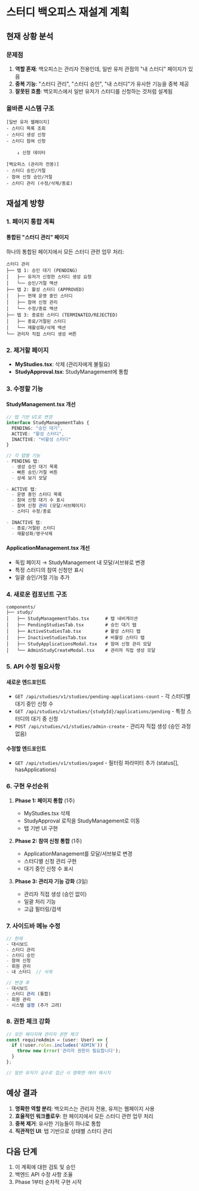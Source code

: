 # 스터디 백오피스 재설계 계획

## 현재 상황 분석

### 문제점
1. **역할 혼재**: 백오피스는 관리자 전용인데, 일반 유저 관점의 "내 스터디" 페이지가 있음
2. **중복 기능**: "스터디 관리", "스터디 승인", "내 스터디"가 유사한 기능을 중복 제공
3. **잘못된 흐름**: 백오피스에서 일반 유저가 스터디를 신청하는 것처럼 설계됨

### 올바른 시스템 구조
```
[일반 유저 웹페이지]
- 스터디 목록 조회
- 스터디 생성 신청
- 스터디 참여 신청

    ↓ 신청 데이터

[백오피스 (관리자 전용)]
- 스터디 승인/거절
- 참여 신청 승인/거절
- 스터디 관리 (수정/삭제/종료)
```

## 재설계 방향

### 1. 페이지 통합 계획

#### 통합된 "스터디 관리" 페이지
하나의 통합된 페이지에서 모든 스터디 관련 업무 처리:

```
스터디 관리
├── 탭 1: 승인 대기 (PENDING)
│   ├── 유저가 신청한 스터디 생성 요청
│   └── 승인/거절 액션
├── 탭 2: 활성 스터디 (APPROVED)
│   ├── 현재 운영 중인 스터디
│   ├── 참여 신청 관리
│   └── 수정/종료 액션
├── 탭 3: 종료된 스터디 (TERMINATED/REJECTED)
│   ├── 종료/거절된 스터디
│   └── 재활성화/삭제 액션
└── 관리자 직접 스터디 생성 버튼
```

### 2. 제거할 페이지
- **MyStudies.tsx**: 삭제 (관리자에게 불필요)
- **StudyApproval.tsx**: StudyManagement에 통합

### 3. 수정할 기능

#### StudyManagement.tsx 개선
```typescript
// 탭 기반 UI로 변경
interface StudyManagementTabs {
  PENDING: "승인 대기",
  ACTIVE: "활성 스터디",
  INACTIVE: "비활성 스터디"
}

// 각 탭별 기능
- PENDING 탭:
  - 생성 승인 대기 목록
  - 빠른 승인/거절 버튼
  - 상세 보기 모달
  
- ACTIVE 탭:
  - 운영 중인 스터디 목록
  - 참여 신청 대기 수 표시
  - 참여 신청 관리 (모달/서브페이지)
  - 스터디 수정/종료
  
- INACTIVE 탭:
  - 종료/거절된 스터디
  - 재활성화/영구삭제
```

#### ApplicationManagement.tsx 개선
- 독립 페이지 → StudyManagement 내 모달/서브뷰로 변경
- 특정 스터디의 참여 신청만 표시
- 일괄 승인/거절 기능 추가

### 4. 새로운 컴포넌트 구조

```
components/
├── study/
│   ├── StudyManagementTabs.tsx      # 탭 네비게이션
│   ├── PendingStudiesTab.tsx        # 승인 대기 탭
│   ├── ActiveStudiesTab.tsx         # 활성 스터디 탭
│   ├── InactiveStudiesTab.tsx       # 비활성 스터디 탭
│   ├── StudyApplicationsModal.tsx   # 참여 신청 관리 모달
│   └── AdminStudyCreateModal.tsx    # 관리자 직접 생성 모달
```

### 5. API 수정 필요사항

#### 새로운 엔드포인트
- `GET /api/studies/v1/studies/pending-applications-count` - 각 스터디별 대기 중인 신청 수
- `GET /api/studies/v1/studies/{studyId}/applications/pending` - 특정 스터디의 대기 중 신청
- `POST /api/studies/v1/studies/admin-create` - 관리자 직접 생성 (승인 과정 없음)

#### 수정할 엔드포인트
- `GET /api/studies/v1/studies/paged` - 필터링 파라미터 추가 (status[], hasApplications)

### 6. 구현 우선순위

1. **Phase 1: 페이지 통합** (1주)
   - MyStudies.tsx 삭제
   - StudyApproval 로직을 StudyManagement로 이동
   - 탭 기반 UI 구현

2. **Phase 2: 참여 신청 통합** (1주)
   - ApplicationManagement를 모달/서브뷰로 변경
   - 스터디별 신청 관리 구현
   - 대기 중인 신청 수 표시

3. **Phase 3: 관리자 기능 강화** (3일)
   - 관리자 직접 생성 (승인 없이)
   - 일괄 처리 기능
   - 고급 필터링/검색

### 7. 사이드바 메뉴 수정

```typescript
// 현재
- 대시보드
- 스터디 관리
- 스터디 승인
- 참여 신청
- 회원 관리
- 내 스터디  // 삭제

// 변경 후
- 대시보드
- 스터디 관리 (통합)
- 회원 관리
- 시스템 설정 (추가 고려)
```

### 8. 권한 체크 강화

```typescript
// 모든 페이지에 관리자 권한 체크
const requireAdmin = (user: User) => {
  if (!user.roles.includes('ADMIN')) {
    throw new Error('관리자 권한이 필요합니다');
  }
};

// 일반 유저가 실수로 접근 시 명확한 에러 메시지
```

## 예상 결과

1. **명확한 역할 분리**: 백오피스는 관리자 전용, 유저는 웹페이지 사용
2. **효율적인 워크플로우**: 한 페이지에서 모든 스터디 관련 업무 처리
3. **중복 제거**: 유사한 기능들이 하나로 통합
4. **직관적인 UI**: 탭 기반으로 상태별 스터디 관리

## 다음 단계

1. 이 계획에 대한 검토 및 승인
2. 백엔드 API 수정 사항 조율
3. Phase 1부터 순차적 구현 시작